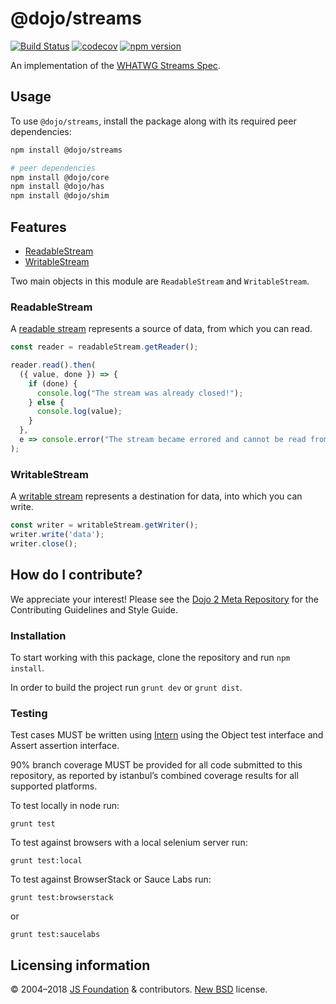 # @dojo/streams

[![Build Status](https://travis-ci.org/dojo/streams.svg?branch=master)](https://travis-ci.org/dojo/streams)
[![codecov](https://codecov.io/gh/dojo/streams/branch/master/graph/badge.svg)](https://codecov.io/gh/dojo/streams)
[![npm version](https://badge.fury.io/js/%40dojo%2Fstreams.svg)](https://badge.fury.io/js/%40dojo%2Fstreams)

An implementation of the [WHATWG Streams Spec](https://streams.spec.whatwg.org/).

## Usage

To use `@dojo/streams`, install the package along with its required peer dependencies:

```bash
npm install @dojo/streams

# peer dependencies
npm install @dojo/core
npm install @dojo/has
npm install @dojo/shim
```

## Features

- [ReadableStream](#readablestream)
- [WritableStream](#writablestream)

Two main objects in this module are `ReadableStream` and `WritableStream`.

### ReadableStream

A [readable stream](https://streams.spec.whatwg.org/#rs-model) represents a source of data, from which you can read.

```typescript
const reader = readableStream.getReader();

reader.read().then(
  ({ value, done }) => {
    if (done) {
      console.log("The stream was already closed!");
    } else {
      console.log(value);
    }
  },
  e => console.error("The stream became errored and cannot be read from!", e)
);
```

### WritableStream

A [writable stream](https://streams.spec.whatwg.org/#ws-model) represents a destination for data, into which you can write.

```typescript
const writer = writableStream.getWriter();
writer.write('data');
writer.close();
```

## How do I contribute?

We appreciate your interest!  Please see the [Dojo 2 Meta Repository](https://github.com/dojo/meta#readme) for the
Contributing Guidelines and Style Guide.

### Installation

To start working with this package, clone the repository and run `npm install`.

In order to build the project run `grunt dev` or `grunt dist`.

### Testing

Test cases MUST be written using [Intern](https://theintern.github.io) using the Object test interface and Assert assertion interface.

90% branch coverage MUST be provided for all code submitted to this repository, as reported by istanbul’s combined coverage results for all supported platforms.

To test locally in node run:

`grunt test`

To test against browsers with a local selenium server run:

`grunt test:local`

To test against BrowserStack or Sauce Labs run:

`grunt test:browserstack`

or

`grunt test:saucelabs`

## Licensing information

© 2004–2018 [JS Foundation](https://js.foundation/) & contributors. [New BSD](http://opensource.org/licenses/BSD-3-Clause) license.

<!-- doc-viewer-config
{
	"api": "docs/api.json",
}
-->
